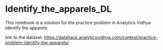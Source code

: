 # Identify_the_apparels_DL

This notebook is a solution for the practice problem in Analytics Vidhya Identify the apparels.

link to the dataset: https://datahack.analyticsvidhya.com/contest/practice-problem-identify-the-apparels/
